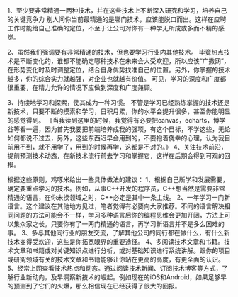 1、至少要非常精通一两种技术，并在这些技术上不断深入研究和学习，培养自己的关键竞争力
别人问你当前最精通的是哪门技术，应该能脱口而出。这样在应聘工作时能给自己准确的定位，不至于让公司对你有一种学无所成或多而不精的感觉。

2、虽然我们强调要有非常精通的技术，但也要学习行业内其他技术。
毕竟热点技术是不断变化的，谁都不能确定哪种技术在未来会大受欢迎，所以应该“广撒网”，在形势变化时及时调整定位，结合自身优势找准自己的位置。另外，你掌握的技术越多，你的综合实力就越强，对企业也就越有价值。
可见，学习的深度和广度都很重要，在精力允许的情况下应做到深度和广度兼顾。

3、持续地学习和探索，使其成为一种习惯。
不管是学习已经熟练掌握的技术还是新技术，只要不断的摸索和学习，日积月累，你的水平会提升很多，甚至你能明显的感觉得到。
《当我读到这里的时候，我觉得有必要把canvas，echarts，博学谷等看一遍，因为首先我要把前端培养成我的强项，有这个目标，不学这些，无论如何都说不过去，另外，这些东西迟早会用到的，不要抱着侥幸的心理，认为我目前用不到，就不用学了，用到的时候再学，这都是不对的。》
4、关注技术前沿，提前预测技术动态，在新技术流行前去学习和掌握它，这样在后期会得到可观的回报。

根据这些原则，鸡啄米给出一些具体做法的建议：
1、根据自己所学和发展需要，确定要重点学习的技术。例如，从事C++开发的程序员，C++想当然是需要非常精通的语言，在你未换领域之时，C++必定是其中一条主线。
2、一年学习一门新语言。这个建议在其他地方见过，笔者觉得有必要向大家推荐。不同的语言解决相同问题的方法可能会不一样，学习多种语言后你的编程思维会更加开阔，方法上可以集众家之长。只要你有了一两门精通的语言，再学习新语言并不是多么困难的事。
3、多与其他同行业的朋友交流，了解其他公司的同行都在做什么，有什么新技术变得受欢迎，这些是你拓宽眼界的重要途径。
4、多阅读技术文章和书籍。技术文章和书籍或对关键知识点进行分析，或对基础知识进行系统讲解。跟你的项目或研究领域有关的技术文章和书籍能够让你站在更高的高度，有更全面的认识。
5、经常上网查看技术热点和动态。通过阅读技术新闻、订阅技术博客等方式，了解行业新动向，及早洞察新技术的崛起。例如现在的iOS和Android，如果足够早的预测到了它们的火爆，那么相信现在已经获得了很大的回报。
































